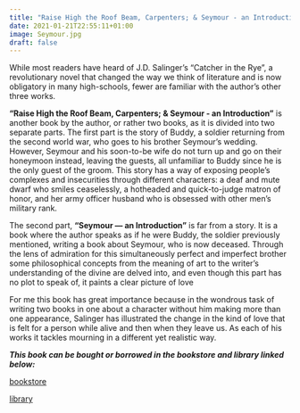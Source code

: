 ```yaml
---
title: "Raise High the Roof Beam, Carpenters; & Seymour - an Introduction  - J.D. Salinger"
date: 2021-01-21T22:55:11+01:00
image: Seymour.jpg
draft: false
---
```


While most readers have heard of J.D. Salinger’s “Catcher in the Rye”, a revolutionary novel that changed the way we think of literature and is now obligatory in many high-schools, fewer are familiar with the author’s other three works.


**“Raise High the Roof Beam, Carpenters; & Seymour - an Introduction”** is another book by the author, or rather two books, as it is divided into two separate parts. The first part is the story of Buddy, a soldier returning from the second world war, who goes to his brother Seymour’s wedding. However, Seymour and his soon-to-be wife do not turn up and go on their honeymoon instead, leaving the guests, all unfamiliar to Buddy since he is the only guest of the groom. This story has a way of exposing people’s complexes and insecurities through different characters: a deaf and mute dwarf who smiles ceaselessly, a hotheaded and  quick-to-judge matron of honor, and her army officer husband who is obsessed with other men’s military rank.


The second part, **“Seymour — an Introduction”** is far from a story. It is a book where the author speaks as if he were Buddy, the soldier previously mentioned, writing a book about Seymour, who is now deceased. Through the lens of admiration for this simultaneously perfect and imperfect brother some philosophical concepts from the meaning of art to the writer’s understanding of the divine are delved into, and even though this part has no plot to speak of, it paints a clear picture of love


For me this book has great importance because in the wondrous task of writing two books in one about a character without him making more than one appearance, Salinger has illustrated the change in the kind of love that is felt for a person while alive and then when they leave us. As each of his works it tackles mourning in a different yet realistic way.


***This book can be bought or borrowed in the bookstore and library linked below:***


[bookstore](https://books.ba/knjizara/beletristika/raise-high-the-roof-beam-carpenters-seymour-an-introduction-detail) 


[library](https://plus.bh.cobiss.net/opac7/bib/bgsa/11982855)